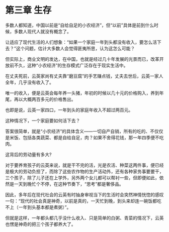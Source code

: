 # 第三章 生存

多数人都知道，中国以前是“自给自足的小农经济”，但“以前”具体是前到什么时候，多数人现代人就没有概念了。

让适应了现代生活的人们想象：“如果一个家庭一年到头都没有收入，要怎么活下去？”这个问题，估计大多数人会觉得匪夷所思，认为这怎么可能？

但实际上，商业文明的发达，在中国，也就是经过几十年发展的光景而已，改革开放前不久，这种“小农经济”的生存模式广泛存在于现实生活中。

在丈夫死前，云英家尚有丈夫靠“磨豆腐”的手艺赚点钱，丈夫去世后，云英一家人全年，几乎没有收入了。

唯一的收入，便是云英会每年养一头猪，年初的时候以几十元的价格购入，养到年尾，再以大概两百多元的价格售出。

也即是说，云英一家四口，一年到头的家庭年收入不超过两百元。

这种情况下，一个家庭要如何活下去？

答案很简单，就是“小农经济”的具体含义——一切自产自销，所有的吃的、不仅仅是米饭、包括各类蔬菜、都是自给自足，肉？如果不舍得花钱，那一年四季便不吃肉。

这背后的劳动量有多大?

对于要养育孩子的云英来说，就是干不完的活，光是农活、种菜这两件事，便已经是极大的劳动负担了，而除了这些农作物的生产活动外，还有各种家务事要要干，三个孩子，除了儿子还在上学外，另外两个女儿都可以帮衬一些，但即便如此，依然是一天到晚忙个不停，在这种节奏下，“思考”都是奢侈品。

因此，多年后在现代社会的云英有时抽身审视当下的生活时会突然神情恍惚的感叹一句：“现代的社会真是神奇，以前是真的，一天忙到晚，到头来却连一碗饭都吃不上（一年到头基本都是煮粥）”。

但就是这样，一年都头都几乎没什么收入、只是简单的白粥、青菜的情况下，云英也愣是神奇的把三个孩子都养大了。


